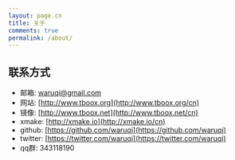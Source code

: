 ```yaml
---
layout: page.cn
title: 关于
comments: true
permalink: /about/
---
```


## 联系方式

* 邮箱: [waruqi@gmail.com](waruqi@gmail.com)
* 网站: [http://www.tboox.org](http://www.tboox.org/cn)
* 镜像: [http://www.tboox.net](http://www.tboox.net/cn)
* xmake: [http://xmake.io](http://xmake.io/cn)
* github: [https://github.com/waruqi](https://github.com/waruqi)
* twitter: [https://twitter.com/waruqi](https://twitter.com/waruqi)
* qq群: 343118190

